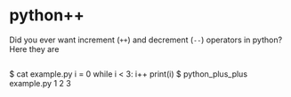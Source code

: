 # python++

Did you ever want increment (`++`) and decrement (`--`) operators in python? Here they are

```
```
$ cat example.py
i = 0
while i < 3:
    i++
    print(i)
$ python_plus_plus example.py
1
2
3
```
